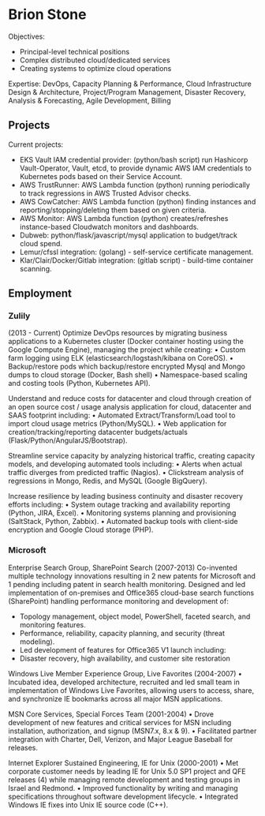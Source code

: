 # Brion Stone

Objectives:
- Principal-level technical positions
- Complex distributed cloud/dedicated services
- Creating systems to optimize cloud operations

Expertise:
DevOps, Capacity Planning & Performance, Cloud Infrastructure Design & Architecture, Project/Program Management, Disaster Recovery, Analysis & Forecasting, Agile Development, Billing
 
## Projects
Current projects:
- EKS Vault IAM credential provider: (python/bash script) run Hashicorp Vault-Operator, Vault, etcd, to provide dynamic AWS IAM credentials to Kubernetes pods based on their Service Account.
- AWS TrustRunner:  AWS Lambda function (python) running periodically to track regressions in AWS Trusted Advisor checks.
- AWS CowCatcher: AWS Lambda function (python) finding instances and reporting/stopping/deleting them based on given criteria.
- AWS Monitor: AWS Lambda function (python)  creates/refreshes instance-based Cloudwatch monitors and dashboards.
- Dubweb: python/flask/javascript/mysql application to budget/track cloud spend.
- Lemur/cfssl integration: (golang) - self-service certificate management.
- Klar/Clair/Docker/Gitlab integration: (gitlab script) - build-time container scanning. 

## Employment

### Zulily
(2013 - Current)
Optimize DevOps resources by migrating business applications to a Kubernetes cluster (Docker container hosting using the Google Compute Engine), managing the project while creating:
• Custom farm logging using ELK (elasticsearch/logstash/kibana on CoreOS).
•	Backup/restore pods which backup/restore encrypted Mysql and Mongo dumps to cloud storage (Docker, Bash shell)
•	Namespace-based scaling and costing tools (Python, Kubernetes API).

Understand and reduce costs for datacenter and cloud through creation of an open source cost / usage analysis application for cloud, datacenter and SAAS footprint including:
•	Automated Extract/Transform/Load tool to import cloud usage metrics (Python/MySQL).
• Web application for creation/tracking/reporting datacenter budgets/actuals (Flask/Python/AngularJS/Bootstrap).

Streamline service capacity by analyzing historical traffic, creating capacity models, and developing automated tools including:
• Alerts when actual traffic diverges from predicted traffic (Nagios).
• Clickstream analysis of regressions in Mongo, Redis, and MySQL (Google BigQuery).

Increase resilience by leading business continuity and disaster recovery efforts including:
•	System outage tracking and availability reporting (Python, JIRA, Excel).
•	Monitoring systems planning and provisioning (SaltStack, Python, Zabbix).
•	Automated backup tools with client-side encryption and Google Cloud storage (PHP).

### Microsoft
Enterprise Search Group, SharePoint Search (2007-2013)
Co-invented multiple technology innovations resulting in 2 new patents for Microsoft and 1 pending including patent in search health monitoring.
Designed and led implementation of on-premises and Office365 cloud-base search functions (SharePoint) handling performance monitoring and development of:
- Topology management, object model, PowerShell, faceted search, and monitoring features.
- Performance, reliability, capacity planning, and security (threat modeling).
- Led development of features for Office365 V1 launch including: 
- Disaster recovery, high availability, and customer site restoration

Windows Live Member Experience Group, Live Favorites (2004-2007)
• Incubated idea, developed architecture, recruited and led small team in implementation of Windows Live Favorites, allowing users to access, share, and synchronize IE bookmarks across all major MSN applications.

MSN Core Services, Special Forces Team (2001-2004)
• Drove development of new features and critical services for MSN including installation, authorization, and signup (MSN7.x, 8.x & 9).
• Facilitated partner integration with Charter, Dell, Verizon, and Major League Baseball for releases.

Internet Explorer Sustained Engineering, IE for Unix (2000-2001)
• Met corporate customer needs by leading IE for Unix 5.0 SP1 project and QFE releases (4) while managing remote development and testing groups in Israel and Redmond.
• Improved functionality by writing and managing specifications throughout software development lifecycle. 
• Integrated Windows IE fixes into Unix IE source code (C++).
